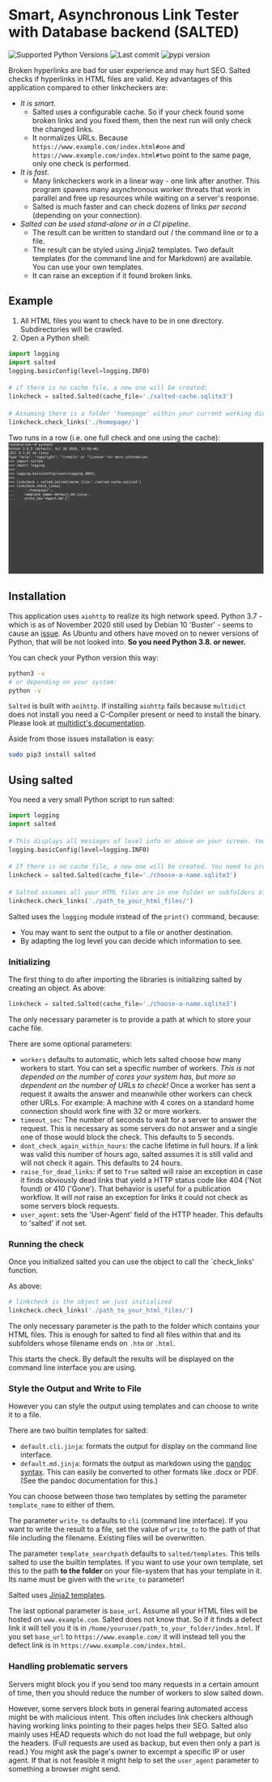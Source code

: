 # Smart, Asynchronous Link Tester with Database backend (SALTED)

![Supported Python Versions](https://img.shields.io/pypi/pyversions/salted)
![Last commit](https://img.shields.io/github/last-commit/RuedigerVoigt/salted)
![pypi version](https://img.shields.io/pypi/v/salted)

Broken hyperlinks are bad for user experience and may hurt SEO.
Salted checks if hyperlinks in HTML files are valid.
Key advantages of this application compared to other linkcheckers are:
* *It is smart.*
    * Salted uses a configurable cache. So if your check found some broken links and you fixed them, then the next run will only check the changed links.
    * It normalizes URLs. Because `https://www.example.com/index.html#one` and `https://www.example.com/index.html#two` point to the same page, only one check is performed.
* *It is fast.*
    * Many linkcheckers work in a linear way - one link after another. This program spawns many asynchronous worker threats that work in parallel and free up resources while waiting on a server's response.
    * Salted is much faster and can check dozens of links *per second* (depending on your connection).
* *Salted can be used stand-alone or in a CI pipeline.*
     * The result can be written to standard out / the command line or to a file.
     * The result can be styled using Jinja2 templates. Two default templates (for the command line and for Markdown) are available. You can use your own templates. 
     * It can raise an exception if it found broken links.

## Example

1. All HTML files you want to check have to be in one directory. Subdirectories will be crawled.
2. Open a Python shell:
```python
import logging
import salted
logging.basicConfig(level=logging.INFO)

# if there is no cache file, a new one will be created:
linkcheck = salted.Salted(cache_file='./salted-cache.sqlite3')

# Assuming there is a folder 'homepage' within your current working directory:
linkcheck.check_links('./homepage/')
```
Two runs in a row (i.e. one full check and one using the cache):
![Using salted - animated example](https://github.com/RuedigerVoigt/salted/raw/main/documentation/salted-0.5.2.gif)

## Installation

This application uses `aiohttp` to realize its high network speed. Python 3.7 - which is as of November 2020 still used by Debian 10 'Buster' - seems to cause an [issue](https://github.com/aio-libs/aiohttp/issues/3535). As Ubuntu and others have moved on to newer versions of Python, that will be not looked into. **So you need Python 3.8. or newer.**

You can check your Python version this way:
```bash
python3 -v
# or depending on your system:
python -v
```

`Salted` is built with `aoihttp`.
If installing `aiohttp` fails because `multidict` does not install you need a C-Compiler present or need to install the binary. Please look at [multidict's documentation](https://github.com/aio-libs/multidict).

Aside from those issues installation is easy:

```bash
sudo pip3 install salted
```

## Using salted


You need a very small Python script to run salted:

```python
import logging
import salted

# This displays all messages of level info or above on your screen. You could write the log output to a file.
logging.basicConfig(level=logging.INFO)

# If there is no cache file, a new one will be created. You need to provide a path / name:
linkcheck = salted.Salted(cache_file='./choose-a-name.sqlite3')

# Salted assumes all your HTML files are in one folder or subfolders of that:
linkcheck.check_links('./path_to_your_html_files/')
```

Salted uses the `logging` module instead of the `print()` command, because:
* You may want to sent the output to a file or another destination.
* By adapting the log level you can decide which information to see.

### Initializing

The first thing to do after importing the libraries is initializing salted by creating an object. As above:
```python
linkcheck = salted.Salted(cache_file='./choose-a-name.sqlite3')
```
The only necessary parameter is to provide a path at which to store your cache file.

There are some optional parameters:
* `workers` defaults to automatic, which lets salted choose how many workers to start. You can set a specific number of workers. *This is not depended on the number of cores your system has, but more so dependent on the number of URLs to check!* Once a worker has sent a request it awaits the answer and meanwhile other workers can check other URLs. For example: A machine with 4 cores on a standard home connection should work fine with 32 or more workers.
* `timeout_sec`: The number of seconds to wait for a server to answer the request. This is necessary as some servers do not answer and a single one of those would block the check. This defaults to 5 seconds. 
* `dont_check_again_within_hours`: the cache lifetime in full hours. If a link was valid this number of hours ago, salted assumes it is still valid and will not check it again. This defaults to 24 hours.
* `raise_for_dead_links`: if set to `True` salted will raise an exception in case it finds obviously dead links that yield a HTTP status code like 404 ('Not found) or 410 ('Gone'). That behavior is useful for a publication workflow. It will *not* raise an exception for links it could not check as some servers block requests.
* `user_agent`: sets the 'User-Agent' field of the HTTP header. This defaults to 'salted' if not set.

### Running the check

Once you initialized salted you can use the object to call the `check_links' function.

As above:
```python
# linkcheck is the object we just initialized
linkcheck.check_links('./path_to_your_html_files/')
```

The only necessary parameter is the path to the folder which contains your HTML files. This is enough for salted to find all files within that and its subfolders whose filename ends on `.htm` or `.html`.

This starts the check. By default the results will be displayed on the command line interface you are using.

### Style the Output and Write to File

However you can style the output using templates and can choose to write it to a file.

There are two builtin templates for salted:
* `default.cli.jinja`: formats the output for display on the command line interface.
* `default.md.jinja`: formats the output as markdown using the [pandoc syntax](https://pandoc.org/). This can easily be converted to other formats like .docx or PDF. (See the pandoc documentation for this.)

You can choose between those two templates by setting the parameter `template_name` to either of them.

The parameter `write_to` defaults to `cli` (command line interface). If you want to write the result to a file, set the value of `write_to` to the path of that file including the filename. Existing files will be overwritten.

The parameter `template_searchpath` defaults to `salted/templates`. This tells salted to use the builtin templates. If you want to use your own template, set this to the path **to the folder** on your file-system that has your template in it. Its name must be given with the `write_to` parameter!

Salted uses [Jinja2 templates](https://jinja.palletsprojects.com/en/2.11.x/).


The last optional parameter is `base_url`. Assume all your HTML files will be hosted on `www.example.com`. Salted does not know that. So if it finds a defect link it will tell you it is in `/home/youruser/path_to_your_folder/index.html`. If you set `base_url` to `https://www.example.com/` it will instead tell you the defect link is in `https://www.example.com/index.html`.

### Handling problematic servers

Servers might block you if you send too many requests in a certain amount of time, then you should reduce the number of workers to slow salted down.

However, some servers block bots in general fearing automated access might be with malicious intent. This often includes link checkers although having working links pointing to their pages helps their SEO. Salted also mainly uses HEAD requests which do not load the full webpage, but only the headers. (Full requests are used as backup, but even then only a part is read.) You might ask the page's owner to excempt a specific IP or user agent. If that is not feasible it might help to set the `user_agent` parameter to something a browser might send.
